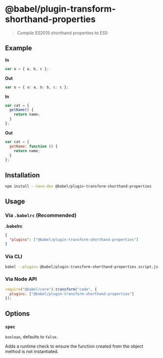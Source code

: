 # @babel/plugin-transform-shorthand-properties

> Compile ES2015 shorthand properties to ES5

## Example

**In**

```js
var o = { a, b, c };
```

**Out**

```js
var o = { a: a, b: b, c: c };
```

**In**

```js
var cat = {
  getName() {
    return name;
  }
};
```

**Out**

```js
var cat = {
  getName: function () {
    return name;
  }
};
```

## Installation

```sh
npm install --save-dev @babel/plugin-transform-shorthand-properties
```

## Usage

### Via `.babelrc` (Recommended)

**.babelrc**

```json
{
  "plugins": ["@babel/plugin-transform-shorthand-properties"]
}
```

### Via CLI

```sh
babel --plugins @babel/plugin-transform-shorthand-properties script.js
```

### Via Node API

```javascript
require("@babel/core").transform("code", {
  plugins: ["@babel/plugin-transform-shorthand-properties"]
});
```

## Options

### `spec`

`boolean`, defaults to `false`.

Adds a runtime check to ensure the function created from the object method is not instantiated.
